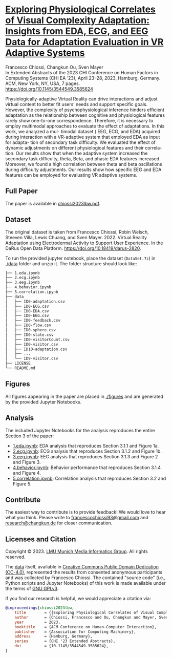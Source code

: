 # [Exploring Physiological Correlates of Visual Complexity Adaptation: Insights from EDA, ECG, and EEG Data for Adaptation Evaluation in VR Adaptive Systems](./chiossi2023lbw.pdf)

Francesco Chiossi, Changkun Ou, Sven Mayer<br/>
In Extended Abstracts of the 2023 CHI Conference on Human Factors in Computing Systems (CHI EA ’23), April 23–28, 2023, Hamburg, Germany. ACM, New York, NY, USA, 7 pages. https://doi.org/10.1145/3544549.3585624

Physiologically-adaptive Virtual Reality can drive interactions and adjust virtual content to better fit users’ needs and support specific goals. However, the complexity of psychophysiological inference hinders efficient adaptation as the relationship between cognitive and physiological features rarely show one-to-one correspondence. Therefore, it is necessary to employ multimodal approaches to evaluate the effect of adaptations. In this work, we analyzed a mul- timodal dataset ( EEG, ECG, and EDA) acquired during interaction with a VR-adaptive system that employed EDA as input for adapta- tion of secondary task difficulty. We evaluated the effect of dynamic adjustments on different physiological features and their correla- tion. Our results show that when the adaptive system increased the secondary task difficulty, theta, Beta, and phasic EDA features increased. Moreover, we found a high correlation between theta and beta oscillations during difficulty adjustments. Our results show how specific EEG and EDA features can be employed for evaluating VR adaptive systems.

## Full Paper

The paper is available in [chiossi2023lbw.pdf](./chiossi2023lbw.pdf).

## Dataset

The original dataset is taken from Francesco Chiossi, Robin Welsch, Steeven Villa, Lewis Chuang, and Sven Mayer. 2022. Virtual Reality Adaptation using Electrodermal Activity to Support User Experience. In the DaRus Open Data Platform. https://doi.org/10.18419/darus-2820.

To run the provided jupyter notebook, place the dataset (`DataSet.7z`) in [./data](./data) folder and unzip it. The folder structure should look like:

```bash
├── 1.eda.ipynb
├── 2.ecg.ipynb
├── 3.eeg.ipynb
├── 4.behavior.ipynb
├── 5.correlation.ipynb
├── data
│   ├── ID0-adaptation.csv
│   ├── ID0-ECG.csv
│   ├── ID0-EDA.csv
│   ├── ID0-EEG.csv
│   ├── ID0-feedback.csv
│   ├── ID0-flow.csv
│   ├── ID0-sphere.csv
│   ├── ID0-state.csv
│   ├── ID0-visitorCount.csv
│   ├── ID0-visitor.csv
│   ├── ID10-adaptation.csv
│   ├── ...
│   └── ID9-visitor.csv
├── LICENSE
└── README.md
```

## Figures

All figures appearing in the paper are placed in [./figures](./figures) and are generated by the provided Jupyter Notebooks.

## Analysis

The included Jupyter Notebooks for the analysis reproduces the entire Section 3 of the paper:

- [1.eda.ipynb](./1.eda.ipynb): EDA analysis that reproduces Section 3.1.1 and Figure 1a.
- [2.ecg.ipynb](./2.ecg.ipynb): ECG analysis that reproduces Section 3.1.2 and Figure 1b.
- [3.eeg.ipynb](./3.eeg.ipynb): EEG analysis that reproduces Section 3.1.3 and Figure 2 and Figure 3.
- [4.behavior.ipynb](./4.behavior.ipynb): Behavior performance that reproduces Section 3.1.4 and Figure 4.
- [5.correlation.ipynb](./5.correlation.ipynb): Correlation analysis that reproduces Section 3.2 and Figure 5.

## Contribute

The easiest way to contribute is to provide feedback! We would love to hear what you think. Please write to [francescochiossi93@gmail.com](mailto:francescochiossi93@gmail.com) and [research@changkun.de](mailto:research@changkun.de) for closer communication.

## Licenses and Citation

Copyright &copy; 2023. [LMU Munich Media Informatics Group](https://www.medien.ifi.lmu.de). All rights reserved.

The [data](./data) itself, available in [Creative Commons Public Domain Dedication (CC-4.0)](https://creativecommons.org/licenses/by/4.0/), represented the results from consented anonymous participants and was collected by Francesco Chiossi. The contained "source code" (i.e., Python scripts and Jupyter Notebooks) of this work is made available under the terms of [GNU GPLv3](./LICENSE).

If you find our research is helpful, we would appreciate a citation via:

```bibtex
@inproceedings{chiossi2023lbw,
	title        = {{Exploring Physiological Correlates of Visual Complexity Adaptation: Insights from EDA, ECG, and EEG Data for Adaptation Evaluation in VR Adaptive Systems}},
	author       = {Chiossi, Francesco and Ou, Changkun and Mayer, Sven},
	year         = 2023,
	booktitle    = {ACM Conference on Human-Computer Interaction},
	publisher    = {Association for Computing Machinery},
	address      = {Hamburg, Germany},
	series       = {CHI '23 Extended Abstracts},
	doi          = {10.1145/3544549.3585624},
}
```